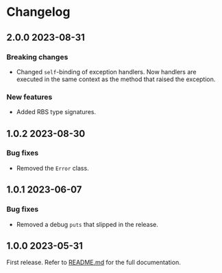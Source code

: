 # Changelog

<!--[//]: # (
## <Release number> <Date YYYY-MM-DD>
### Breaking changes
### Deprecations
### New features
### Bug fixes
)-->

## 2.0.0 2023-08-31

### Breaking changes

- Changed `self`-binding of exception handlers. Now handlers are executed in the same context as the method that raised the exception.

### New features

- Added RBS type signatures.

## 1.0.2 2023-08-30

### Bug fixes

- Removed the `Error` class.

## 1.0.1 2023-06-07

### Bug fixes

- Removed a debug `puts` that slipped in the release.

## 1.0.0 2023-05-31

First release. Refer to [README.md](README.md) for the full documentation.
